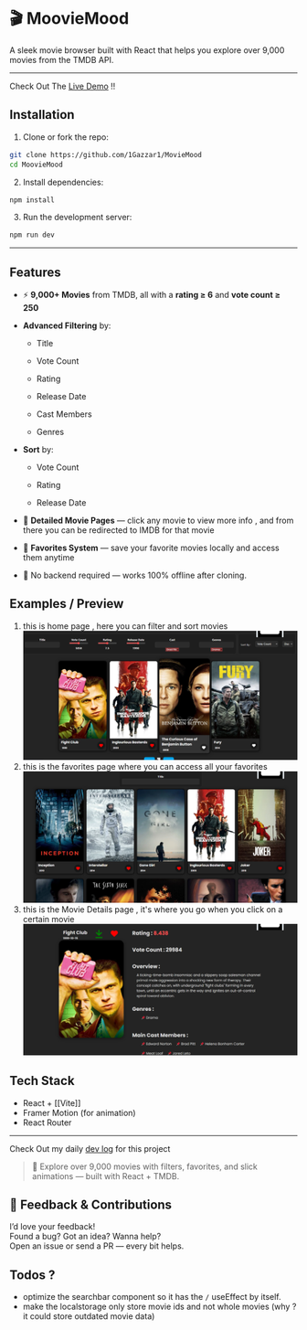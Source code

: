 # 🎬 MoovieMood

A sleek movie browser built with React that helps you explore over 9,000 movies from the TMDB API.

---

Check Out The [Live Demo](https://mooviemood.vercel.app/) !!


## Installation

1. Clone or fork the repo:
   
```bash    
git clone https://github.com/1Gazzar1/MovieMood
cd MoovieMood
```
  
2. Install dependencies:

```bash
npm install
```

3. Run the development server:
```bash
npm run dev
```        


---

## Features

- ⚡ **9,000+ Movies** from TMDB, all with a **rating ≥ 6** and **vote count ≥ 250**
    
-  **Advanced Filtering** by:
    
    - Title
        
    - Vote Count
        
    - Rating
        
    - Release Date
        
    - Cast Members
        
    - Genres
        
-  **Sort** by:
    
    - Vote Count
        
    - Rating
        
    - Release Date
        
- 🎥 **Detailed Movie Pages** — click any movie to view more info , and from there you can be redirected to IMDB for that movie 
    
- 💖 **Favorites System** — save your favorite movies locally and access them anytime
	
- 💾 No backend required — works 100% offline after cloning.

## Examples / Preview 

1. this is home page , here you can filter and sort movies 
![Home Page](./README-Screenshots/Home.png)
2. this is the favorites page where you can access all your favorites 
![Favorites Page](./README-Screenshots/favorite.png)
3. this is the Movie Details page , it's where you go when you click on a certain movie 
![Movie Details Page](./README-Screenshots/MovieDetails.png)



## Tech Stack

- React + [[Vite]]
- Framer Motion (for animation)
- React Router

---

Check Out my daily [dev log](./Devlog/MM-devlog.md) for this project 

> 🔎 Explore over 9,000 movies with filters, favorites, and slick animations — built with React + TMDB.

## 💬 Feedback & Contributions

I’d love your feedback!  
Found a bug? Got an idea? Wanna help?  
Open an issue or send a PR — every bit helps.

## Todos ? 
- optimize the searchbar component so it has the `/` useEffect by itself. 
- make the localstorage only store movie ids and not whole movies (why ? it could store outdated movie data)

